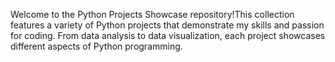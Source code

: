 Welcome to the Python Projects Showcase repository!This collection features a variety of Python projects that demonstrate my skills and passion for coding. From data analysis to data visualization, each project showcases different aspects of Python programming.



